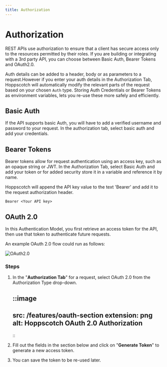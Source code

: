 ```yaml
---
title: Authorization
---
```


# Authorization

REST APIs use authorization to ensure that a client has secure access only to the resources permitted by their roles. If you are building or integrating with a 3rd party API, you can choose between Basic Auth, Bearer Tokens and OAuth2.0.

Auth details can be added to a header, body or as parameters to a request.However if you enter your auth details in the Authorization Tab, Hoppscotch will automatically modify the relevant parts of the request based on your chosen `Auth` type. Storing Auth Credentials or Bearer Tokens as environment variables, lets you re-use these more safely and efficiently.

## Basic Auth

If the API supports basic Auth, you will have to add a verified username and password to your request. In the authorization tab, select basic auth and add your credentials.

## Bearer Tokens

Bearer tokens allow for request authentication using an access key, such as an opaque string or JWT. In the Authorization Tab, select Basic Auth and add your token or for added security store it in a variable and reference it by name.

Hoppscotch will append the API key value to the text 'Bearer' and add it to the request authorization header.

```text
Bearer <Your API key>
```

## OAuth 2.0

In this Authentication Model, you first retrieve an access token for the API, then use that token to authenticate future requests.

An example OAuth 2.0 flow could run as follows:

![OAuth2.0](/features/oauth.png)

### Steps

1. In the "**Authorization Tab**" for a request, select OAuth 2.0 from the Authorization Type drop-down.

    ::image
    ---
    src: /features/oauth-section
    extension: png
    alt: Hoppscotch OAuth 2.0 Authorization
    ---
    ::

2. Fill out the fields in the section below and click on "**Generate Token**" to generate a new access token.
3. You can save the token to be re-used later.

